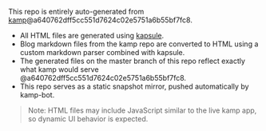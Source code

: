 This repo is entirely auto-generated from [kamp](https://github.com/sakethpathike/kamp)@a640762dff5cc551d7624c02e5751a6b55bf7fc8.

- All HTML files are generated using [kapsule](https://github.com/sakethpathike/kapsule).
- Blog markdown files from the kamp repo are converted to HTML using a custom markdown parser combined with kapsule.
- The generated files on the master branch of this repo reflect exactly what kamp would serve @a640762dff5cc551d7624c02e5751a6b55bf7fc8.
- This repo serves as a static snapshot mirror, pushed automatically by kamp-bot.

> Note: HTML files may include JavaScript similar to the live kamp app, so dynamic UI behavior is expected.